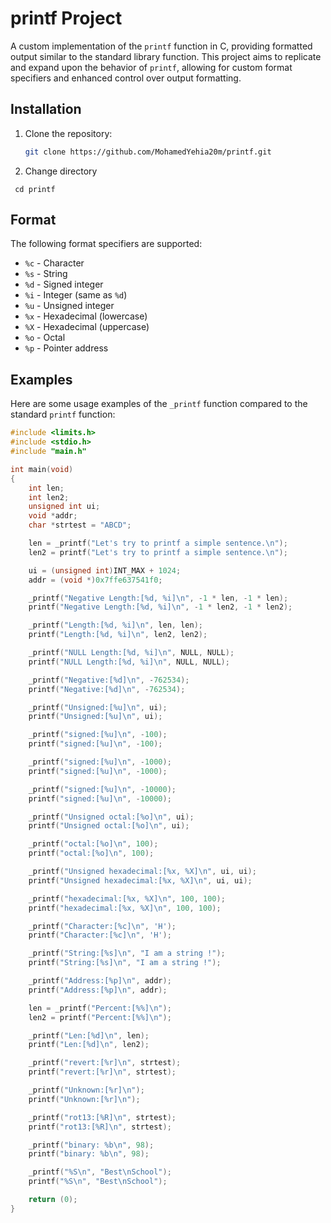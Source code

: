 # printf Project

A custom implementation of the `printf` function in C, providing formatted output similar to the standard library function. This project aims to replicate and expand upon the behavior of `printf`, allowing for custom format specifiers and enhanced control over output formatting.

## Installation

1. Clone the repository:
   ```bash
   git clone https://github.com/MohamedYehia20m/printf.git
   ```
2. Change directory

  ```
   cd printf
  ```
## Format
  The following format specifiers are supported:

- `%c` - Character
- `%s` - String
- `%d` - Signed integer
- `%i` - Integer (same as `%d`)
- `%u` - Unsigned integer
- `%x` - Hexadecimal (lowercase)
- `%X` - Hexadecimal (uppercase)
- `%o` - Octal
- `%p` - Pointer address

## Examples

Here are some usage examples of the `_printf` function compared to the standard `printf` function:

```c
#include <limits.h>
#include <stdio.h>
#include "main.h"

int main(void)
{
    int len;
    int len2;
    unsigned int ui;
    void *addr;
    char *strtest = "ABCD";

    len = _printf("Let's try to printf a simple sentence.\n");
    len2 = printf("Let's try to printf a simple sentence.\n");

    ui = (unsigned int)INT_MAX + 1024;
    addr = (void *)0x7ffe637541f0;

    _printf("Negative Length:[%d, %i]\n", -1 * len, -1 * len);
    printf("Negative Length:[%d, %i]\n", -1 * len2, -1 * len2);

    _printf("Length:[%d, %i]\n", len, len);
    printf("Length:[%d, %i]\n", len2, len2);

    _printf("NULL Length:[%d, %i]\n", NULL, NULL);
    printf("NULL Length:[%d, %i]\n", NULL, NULL);

    _printf("Negative:[%d]\n", -762534);
    printf("Negative:[%d]\n", -762534);

    _printf("Unsigned:[%u]\n", ui);
    printf("Unsigned:[%u]\n", ui);

    _printf("signed:[%u]\n", -100);
    printf("signed:[%u]\n", -100);

    _printf("signed:[%u]\n", -1000);
    printf("signed:[%u]\n", -1000);

    _printf("signed:[%u]\n", -10000);
    printf("signed:[%u]\n", -10000);

    _printf("Unsigned octal:[%o]\n", ui);
    printf("Unsigned octal:[%o]\n", ui);

    _printf("octal:[%o]\n", 100);
    printf("octal:[%o]\n", 100);

    _printf("Unsigned hexadecimal:[%x, %X]\n", ui, ui);
    printf("Unsigned hexadecimal:[%x, %X]\n", ui, ui);

    _printf("hexadecimal:[%x, %X]\n", 100, 100);
    printf("hexadecimal:[%x, %X]\n", 100, 100);

    _printf("Character:[%c]\n", 'H');
    printf("Character:[%c]\n", 'H');

    _printf("String:[%s]\n", "I am a string !");
    printf("String:[%s]\n", "I am a string !");

    _printf("Address:[%p]\n", addr);
    printf("Address:[%p]\n", addr);

    len = _printf("Percent:[%%]\n");
    len2 = printf("Percent:[%%]\n");

    _printf("Len:[%d]\n", len);
    printf("Len:[%d]\n", len2);

    _printf("revert:[%r]\n", strtest);
    printf("revert:[%r]\n", strtest);

    _printf("Unknown:[%r]\n");
    printf("Unknown:[%r]\n");

    _printf("rot13:[%R]\n", strtest);
    printf("rot13:[%R]\n", strtest);

    _printf("binary: %b\n", 98);
    printf("binary: %b\n", 98);

    _printf("%S\n", "Best\nSchool");
    printf("%S\n", "Best\nSchool");

    return (0);
}
```
